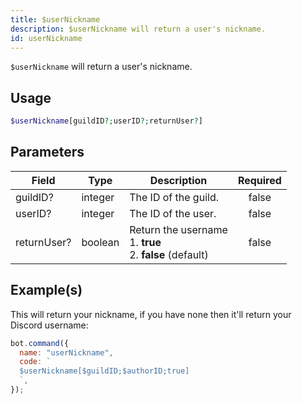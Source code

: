 ```yaml
---
title: $userNickname
description: $userNickname will return a user's nickname.
id: userNickname
---
```


`$userNickname` will return a user's nickname.

## Usage

```php
$userNickname[guildID?;userID?;returnUser?]
```

## Parameters

| Field       | Type    | Description                                                          | Required |
| ----------- | ------- | -------------------------------------------------------------------- | :------: |
| guildID?    | integer | The ID of the guild.                                                 |  false   |
| userID?     | integer | The ID of the user.                                                  |  false   |
| returnUser? | boolean | Return the username <br /> 1. **true** <br /> 2. **false** (default) |  false   |

## Example(s)

This will return your nickname, if you have none then it'll return your Discord username:

```javascript
bot.command({
  name: "userNickname",
  code: `
  $userNickname[$guildID;$authorID;true]
  `,
});
```
